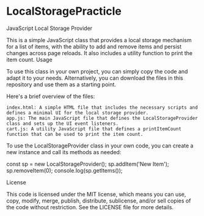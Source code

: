 # LocalStoragePracticle

JavaScript Local Storage Provider

This is a simple JavaScript class that provides a local storage mechanism for a list of items, with the ability to add and remove items and persist changes across page reloads. It also includes a utility function to print the item count.
Usage

To use this class in your own project, you can simply copy the code and adapt it to your needs. Alternatively, you can download the files in this repository and use them as a starting point.

Here's a brief overview of the files:

    index.html: A simple HTML file that includes the necessary scripts and defines a minimal UI for the local storage provider.
    app.js: The main JavaScript file that defines the LocalStorageProvider class and sets up the UI event listeners.
    cart.js: A utility JavaScript file that defines a printItemCount function that can be used to print the item count.

To use the LocalStorageProvider class in your own code, you can create a new instance and call its methods as needed:



const sp = new LocalStorageProvider();
sp.addItem('New Item');
sp.removeItem(0);
console.log(sp.getItems());

License

This code is licensed under the MIT license, which means you can use, copy, modify, merge, publish, distribute, sublicense, and/or sell copies of the code without restriction. See the LICENSE file for more details.
